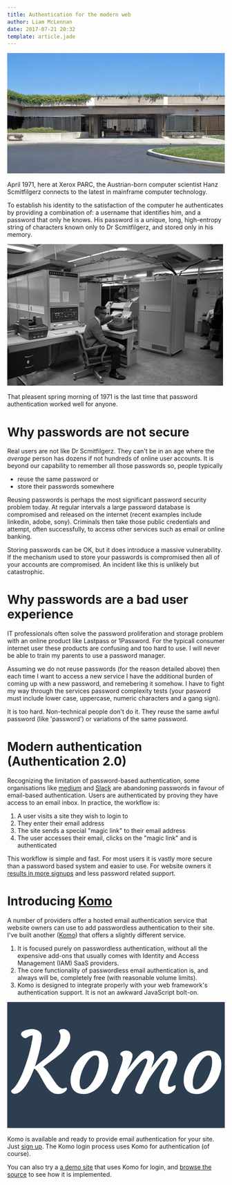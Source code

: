 ```yaml
---
title: Authentication for the modern web
author: Liam McLennan
date: 2017-07-21 20:32
template: article.jade
---
```



![Xerox PARC](parc.jpg)

April 1971, here at Xerox PARC, the Austrian-born computer scientist Hanz Scmitfilgerz connects to the latest in mainframe computer technology. 

To establish his identity to the satisfaction of the computer he authenticates by providing a combination of: a username that identifies him, and a password that only he knows. His password is a unique, long, high-entropy string of characters known only to Dr Scmitfilgerz, and stored only in his memory. 

![mainframe](mainframe.jpg)

That pleasent spring morning of 1971 is the last time that password authentication worked well for anyone. 

Why passwords are not secure
====================

Real users are not like Dr Scmitfilgerz. They can't be in an age where the *average* person has dozens if not hundreds of online user accounts. It is beyond our capability to remember all those passwords so, people typically 

* reuse the same password or 
* store their passwords somewhere

Reusing passwords is perhaps the most significant password security problem today. At regular intervals a large password database is compromised and released on the internet (recent examples include linkedin, adobe, sony). Criminals then take those public credentials and attempt, often successfully, to access other services such as email or online banking. 

Storing passwords can be OK, but it does introduce a massive vulnerability. If the mechanism used to store your passwords is compromised then all of your accounts are compromised. An incident like this is unlikely but catastrophic. 

Why passwords are a bad user experience
==============================

IT professionals often solve the password proliferation and storage problem with an online product like Lastpass or 1Password. For the typicall consumer internet user these products are confusing and too hard to use. I will never be able to train my parents to use a password manager. 

Assuming we do not reuse passwords (for the reason detailed above) then each time I want to access a new service I have the additional burden of coming up with a new password, and remebering it somehow. I have to fight my way through the services password complexity tests (your pasword must include lower case, uppercase, numeric characters and a gang sign). 

It is too hard. Non-technical people don't do it. They reuse the same awful password (like 'password') or variations of the same password.

Modern authentication (Authentication 2.0)
====================================

Recognizing the limitation of password-based authentication, some organisations like [medium](https://blog.medium.com/signing-in-to-medium-by-email-aacc21134fcd) and [Slack](https://slack.com/) are abandoning passwords in favour of email-based authentication. Users are authenticated by proving they have access to an email inbox. In practice, the workflow is:

1. A user visits a site they wish to login to
1. They enter their email address
1. The site sends a special "magic link" to their email address
1. The user accesses their email, clicks on the "magic link" and is authenticated

This workflow is simple and fast. For most users it is vastly more secure than a password based system and easier to use. For website owners it [results in more signups](https://komo.tech/increase-registrations) and less password related support. 

Introducing [Komo](https://komo.tech)
==============

A number of providers offer a hosted email authentication service that website owners can use to add passwordless authentication to their site. I've built another ([Komo](https://komo.tech)) that offers a slightly different service.

1. It is focused purely on passwordless authentication, without all the expensive add-ons that usually comes with Identity and Access Management (IAM) SaaS providers. 
1. The core functionality of passwordless email authentication is, and always will be, completely free (with reasonable volume limits).
1. Komo is designed to integrate properly with your web framework's authentication support. It is not an awkward JavaScript bolt-on. 

<a href="https://komo.tech">![Komo passwordless authentication](komo.png)</a>

Komo is available and ready to provide email authentication for your site. Just [sign up](https://komo.tech/signup?returnUrl=/dashboard). The Komo login process uses Komo for authentication (of course). 

You can also try a [a demo site](https://immense-sneeze.glitch.me/) that uses Komo for login, and [browse the source](https://glitch.com/edit/#!/immense-sneeze) to see how it is implemented.


